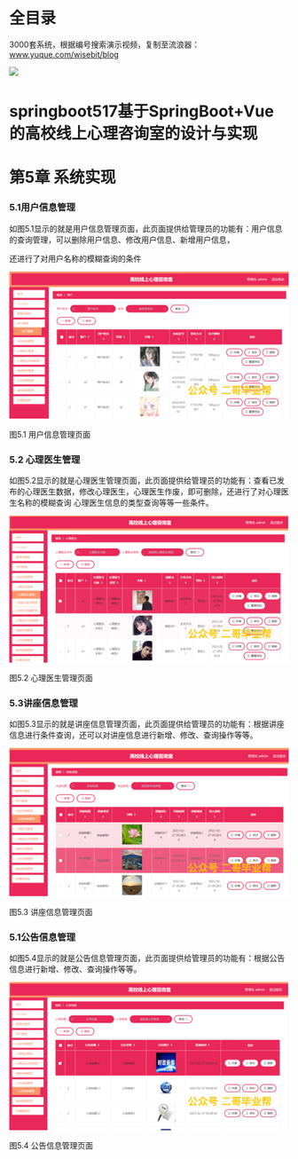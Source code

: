 # 全目录

3000套系统，根据编号搜索演示视频，复制至流浪器：www.yuque.com/wisebit/blog


![](https://bitwise.oss-cn-heyuan.aliyuncs.com/2024/11/06/qq_wechat.png)
# springboot517基于SpringBoot+Vue的高校线上心理咨询室的设计与实现
# 第5章 系统实现
### 5.1用户信息管理
如图5.1显示的就是用户信息管理页面，此页面提供给管理员的功能有：用户信息的查询管理，可以删除用户信息、修改用户信息、新增用户信息，

还进行了对用户名称的模糊查询的条件

![](/md/blog.014.png)

图5.1 用户信息管理页面
### 5.2 心理医生管理
如图5.2显示的就是心理医生管理页面，此页面提供给管理员的功能有：查看已发布的心理医生数据，修改心理医生，心理医生作废，即可删除，还进行了对心理医生名称的模糊查询 心理医生信息的类型查询等等一些条件。

![](/md/blog.015.png)


图5.2 心理医生管理页面
### 5.3讲座信息管理
如图5.3显示的就是讲座信息管理页面，此页面提供给管理员的功能有：根据讲座信息进行条件查询，还可以对讲座信息进行新增、修改、查询操作等等。

![](/md/blog.016.png)


图5.3 讲座信息管理页面
### 5.1公告信息管理
如图5.4显示的就是公告信息管理页面，此页面提供给管理员的功能有：根据公告信息进行新增、修改、查询操作等等。

![](/md/blog.017.png)


图5.4 公告信息管理页面

